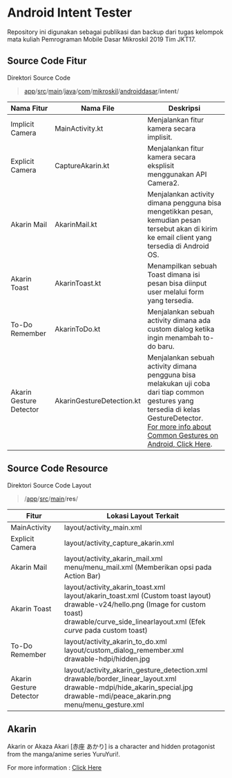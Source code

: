 # Android Intent Tester

Repository ini digunakan sebagai publikasi dan backup dari tugas kelompok mata kuliah Pemrograman Mobile Dasar Mikroskil 2019 Tim JKT17.

## Source Code Fitur

Direktori Source Code

> [app](https://github.com/taufiq30s/Android-Intent-Tester/tree/master/app)/[src](https://github.com/taufiq30s/Android-Intent-Tester/tree/master/app/src)/[main](https://github.com/taufiq30s/Android-Intent-Tester/tree/master/app/src/main)/[java](https://github.com/taufiq30s/Android-Intent-Tester/tree/master/app/src/main/java)/[com](https://github.com/taufiq30s/Android-Intent-Tester/tree/master/app/src/main/java/com)/[mikroskil](https://github.com/taufiq30s/Android-Intent-Tester/tree/master/app/src/main/java/com/mikroskil)/[androiddasar](https://github.com/taufiq30s/Android-Intent-Tester/tree/master/app/src/main/java/com/mikroskil/androiddasar)/**intent**/

| Nama Fitur              | Nama File                 | Deskripsi                                                    |
| :---------------------- | ------------------------- | ------------------------------------------------------------ |
| Implicit Camera         | MainActivity.kt           | Menjalankan fitur kamera secara implisit.                    |
| Explicit Camera         | CaptureAkarin.kt          | Menjalankan fitur kamera secara eksplisit menggunakan API Camera2. |
| Akarin Mail             | AkarinMail.kt             | Menjalankan activity dimana pengguna bisa mengetikkan pesan, kemudian pesan tersebut akan di kirim ke email client yang tersedia di Android OS. |
| Akarin Toast            | AkarinToast.kt            | Menampilkan sebuah Toast dimana isi pesan bisa diinput user melalui form yang tersedia. |
| To-Do Remember          | AkarinToDo.kt             | Menjalankan sebuah activity dimana ada custom dialog ketika ingin menambah to-do baru. |
| Akarin Gesture Detector | AkarinGestureDetection.kt | Menjalankan sebuah activity dimana pengguna bisa melakukan uji coba dari tiap common gestures yang tersedia di kelas GestureDetector.<br />[For more info about Common Gestures on Android, Click Here](https://developer.android.com/training/gestures/detector). |



## Source Code Resource

Direktori Source Code Layout

> /[app](https://github.com/taufiq30s/Android-Intent-Tester/tree/master/app)/[src](https://github.com/taufiq30s/Android-Intent-Tester/tree/master/app/src)/[main](https://github.com/taufiq30s/Android-Intent-Tester/tree/master/app/src/main)/**res**/

| Fitur                   | Lokasi Layout Terkait                                        |
| ----------------------- | ------------------------------------------------------------ |
| MainActivity            | layout/activity_main.xml                                     |
| Explicit Camera         | layout/activity_capture_akarin.xml                           |
| Akarin Mail             | layout/activity_akarin_mail.xml<br />menu/menu_mail.xml (Memberikan opsi pada Action Bar) |
| Akarin Toast            | layout/activity_akarin_toast.xml<br />layout/akarin_toast.xml (Custom toast layout)<br />drawable-v24/hello.png (Image for custom toast)<br />drawable/curve_side_linearlayout.xml (Efek *curve* pada custom toast) |
| To-Do Remember          | layout/activity_akarin_to_do.xml<br />layout/custom_dialog_remember.xml<br/>drawable-hdpi/hidden.jpg |
| Akarin Gesture Detector | layout/activity_akarin_gesture_detection.xml<br />drawable/border_linear_layout.xml<br />drawable-mdpi/hide_akarin_special.jpg<br />drawable-mdi/peace_akarin.png<br />menu/menu_gesture.xml |

## Akarin

Akarin or Akaza Akari [赤座 あかり] is a character and hidden protagonist from the manga/anime series YuruYuri!.

For more information : [Click Here]

[Click Here]: https://yuruyuri.fandom.com/wiki/Akari_Akaza
